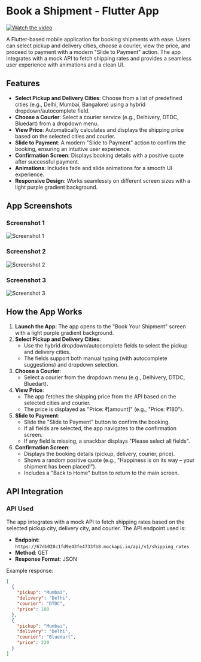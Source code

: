 # Book a Shipment - Flutter App
[![Watch the video](https://img.icons8.com/clouds/100/000000/video-playlist.png)](https://drive.google.com/file/d/1-3UpXmfyLbD4NLEqur8Z5B2f6bEWgM-R/view?usp=sharing)


A Flutter-based mobile application for booking shipments with ease. Users can select pickup and delivery cities, choose a courier, view the price, and proceed to payment with a modern "Slide to Payment" action. The app integrates with a mock API to fetch shipping rates and provides a seamless user experience with animations and a clean UI.

## Features

- **Select Pickup and Delivery Cities**: Choose from a list of predefined cities (e.g., Delhi, Mumbai, Bangalore) using a hybrid dropdown/autocomplete field.
- **Choose a Courier**: Select a courier service (e.g., Delhivery, DTDC, Bluedart) from a dropdown menu.
- **View Price**: Automatically calculates and displays the shipping price based on the selected cities and courier.
- **Slide to Payment**: A modern "Slide to Payment" action to confirm the booking, ensuring an intuitive user experience.
- **Confirmation Screen**: Displays booking details with a positive quote after successful payment.
- **Animations**: Includes fade and slide animations for a smooth UI experience.
- **Responsive Design**: Works seamlessly on different screen sizes with a light purple gradient background.

## App Screenshots

### Screenshot 1
![Screenshot 1](https://raw.githubusercontent.com/bhaktii98/book-a-shipment-flutter/main/1.jpg)

### Screenshot 2
![Screenshot 2](https://raw.githubusercontent.com/bhaktii98/book-a-shipment-flutter/main/2.jpg)

### Screenshot 3
![Screenshot 3](https://raw.githubusercontent.com/bhaktii98/book-a-shipment-flutter/main/3.jpg)


## How the App Works

1. **Launch the App**: The app opens to the "Book Your Shipment" screen with a light purple gradient background.
2. **Select Pickup and Delivery Cities**:
   - Use the hybrid dropdown/autocomplete fields to select the pickup and delivery cities.
   - The fields support both manual typing (with autocomplete suggestions) and dropdown selection.
3. **Choose a Courier**:
   - Select a courier from the dropdown menu (e.g., Delhivery, DTDC, Bluedart).
4. **View Price**:
   - The app fetches the shipping price from the API based on the selected cities and courier.
   - The price is displayed as "Price: ₹[amount]" (e.g., "Price: ₹180").
5. **Slide to Payment**:
   - Slide the "Slide to Payment" button to confirm the booking.
   - If all fields are selected, the app navigates to the confirmation screen.
   - If any field is missing, a snackbar displays "Please select all fields".
6. **Confirmation Screen**:
   - Displays the booking details (pickup, delivery, courier, price).
   - Shows a random positive quote (e.g., "Happiness is on its way – your shipment has been placed!").
   - Includes a "Back to Home" button to return to the main screen.

## API Integration

### API Used
The app integrates with a mock API to fetch shipping rates based on the selected pickup city, delivery city, and courier. The API endpoint used is:

- **Endpoint**: `https://67db028c1fd9e43fe4733fb8.mockapi.io/api/v1/shipping_rates`
- **Method**: GET
- **Response Format**: JSON

Example response:
```json
[
  {
    "pickup": "Mumbai",
    "delivery": "Delhi",
    "courier": "DTDC",
    "price": 180
  },
  {
    "pickup": "Mumbai",
    "delivery": "Delhi",
    "courier": "Bluedart",
    "price": 220
  }
]
